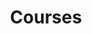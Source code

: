 ---
title: "Courses"
description: "Courses that I have taught during my Ph.D as a teaching assistant."
---